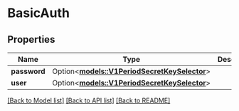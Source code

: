 # BasicAuth

## Properties

Name | Type | Description | Notes
------------ | ------------- | ------------- | -------------
**password** | Option<[**models::V1PeriodSecretKeySelector**](v1.SecretKeySelector.md)> |  | [optional]
**user** | Option<[**models::V1PeriodSecretKeySelector**](v1.SecretKeySelector.md)> |  | [optional]

[[Back to Model list]](../README.md#documentation-for-models) [[Back to API list]](../README.md#documentation-for-api-endpoints) [[Back to README]](../README.md)


